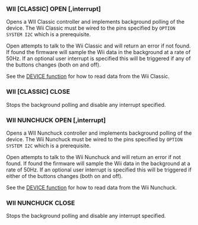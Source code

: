 ### WII [CLASSIC] OPEN [,interrupt]

Opens a WII Classic controller and implements background polling of the device. The Wii Classic must be wired to the pins specified by `OPTION SYSTEM I2C` which is a prerequisite. 

Open attempts to talk to the Wii Classic and will return an error if not found. If found the firmware will sample the Wii data in the background at a rate of 50Hz. If an optional user interrupt is specified this will be triggered if any of the buttons changes (both on and off).

See the [DEVICE function](../function/device.md) for how to read data from the Wii Classic.

### WII [CLASSIC] CLOSE

Stops the background polling and disable any interrupt specified.

### WII NUNCHUCK OPEN [,interrupt]

Opens a WII Nunchuck controller and implements background polling of the device. The Wii Nunchuck must be wired to the pins specified by `OPTION SYSTEM I2C` which is a prerequisite.

Open attempts to talk to the Wii Nunchuck and will return an error if not found. If found the firmware will sample the Wii data in the background at a rate of 50Hz. If an optional user interrupt is specified this will be triggered if either of the buttons changes (both on and off).

See the [DEVICE function](../function/device.md) for how to read data from the Wii Nunchuck.

### WII NUNCHUCK CLOSE

Stops the background polling and disable any interrupt specified.